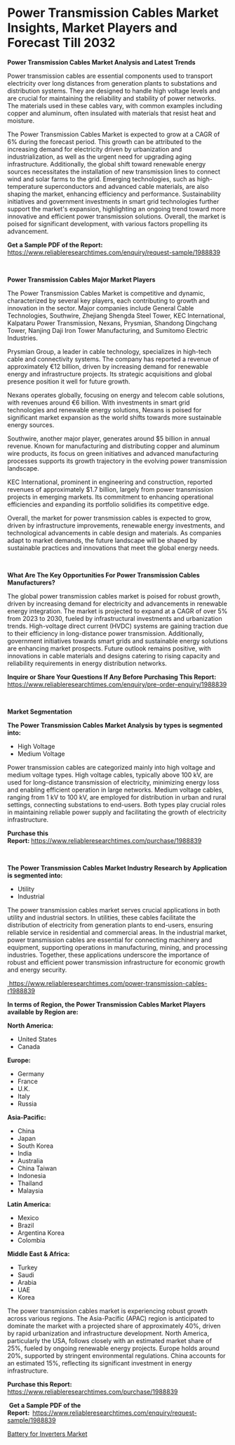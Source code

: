 <p><h1>Power Transmission Cables Market Insights, Market Players and Forecast Till 2032</h1></p><p><strong>Power Transmission Cables Market Analysis and Latest Trends</strong></p>
<p><p>Power transmission cables are essential components used to transport electricity over long distances from generation plants to substations and distribution systems. They are designed to handle high voltage levels and are crucial for maintaining the reliability and stability of power networks. The materials used in these cables vary, with common examples including copper and aluminum, often insulated with materials that resist heat and moisture.</p><p>The Power Transmission Cables Market is expected to grow at a CAGR of 6% during the forecast period. This growth can be attributed to the increasing demand for electricity driven by urbanization and industrialization, as well as the urgent need for upgrading aging infrastructure. Additionally, the global shift toward renewable energy sources necessitates the installation of new transmission lines to connect wind and solar farms to the grid. Emerging technologies, such as high-temperature superconductors and advanced cable materials, are also shaping the market, enhancing efficiency and performance. Sustainability initiatives and government investments in smart grid technologies further support the market's expansion, highlighting an ongoing trend toward more innovative and efficient power transmission solutions. Overall, the market is poised for significant development, with various factors propelling its advancement.</p></p>
<p><strong>Get a Sample PDF of the Report:&nbsp;</strong> <a href="https://www.reliableresearchtimes.com/enquiry/request-sample/1988839?utm_campaign=2627&utm_medium=2&utm_source=Github&utm_content=ia&utm_term=07042025&utm_id=power-transmission-cables">https://www.reliableresearchtimes.com/enquiry/request-sample/1988839</a></p>
<p>&nbsp;</p>
<p><strong>Power Transmission Cables Major Market Players</strong></p>
<p><p>The Power Transmission Cables Market is competitive and dynamic, characterized by several key players, each contributing to growth and innovation in the sector. Major companies include General Cable Technologies, Southwire, Zhejiang Shengda Steel Tower, KEC International, Kalpataru Power Transmission, Nexans, Prysmian, Shandong Dingchang Tower, Nanjing Daji Iron Tower Manufacturing, and Sumitomo Electric Industries.</p><p>Prysmian Group, a leader in cable technology, specializes in high-tech cable and connectivity systems. The company has reported a revenue of approximately €12 billion, driven by increasing demand for renewable energy and infrastructure projects. Its strategic acquisitions and global presence position it well for future growth.</p><p>Nexans operates globally, focusing on energy and telecom cable solutions, with revenues around €6 billion. With investments in smart grid technologies and renewable energy solutions, Nexans is poised for significant market expansion as the world shifts towards more sustainable energy sources.</p><p>Southwire, another major player, generates around $5 billion in annual revenue. Known for manufacturing and distributing copper and aluminum wire products, its focus on green initiatives and advanced manufacturing processes supports its growth trajectory in the evolving power transmission landscape.</p><p>KEC International, prominent in engineering and construction, reported revenues of approximately $1.7 billion, largely from power transmission projects in emerging markets. Its commitment to enhancing operational efficiencies and expanding its portfolio solidifies its competitive edge.</p><p>Overall, the market for power transmission cables is expected to grow, driven by infrastructure improvements, renewable energy investments, and technological advancements in cable design and materials. As companies adapt to market demands, the future landscape will be shaped by sustainable practices and innovations that meet the global energy needs.</p></p>
<p>&nbsp;</p>
<p><strong>What Are The Key Opportunities For Power Transmission Cables Manufacturers?</strong></p>
<p><p>The global power transmission cables market is poised for robust growth, driven by increasing demand for electricity and advancements in renewable energy integration. The market is projected to expand at a CAGR of over 5% from 2023 to 2030, fueled by infrastructural investments and urbanization trends. High-voltage direct current (HVDC) systems are gaining traction due to their efficiency in long-distance power transmission. Additionally, government initiatives towards smart grids and sustainable energy solutions are enhancing market prospects. Future outlook remains positive, with innovations in cable materials and designs catering to rising capacity and reliability requirements in energy distribution networks.</p></p>
<p><strong>Inquire or Share Your Questions If Any Before Purchasing This Report:</strong> <a href="https://www.reliableresearchtimes.com/enquiry/pre-order-enquiry/1988839?utm_campaign=2627&utm_medium=2&utm_source=Github&utm_content=ia&utm_term=07042025&utm_id=power-transmission-cables">https://www.reliableresearchtimes.com/enquiry/pre-order-enquiry/1988839</a></p>
<p>&nbsp;</p>
<p><strong>Market Segmentation</strong></p>
<p><strong>The Power Transmission Cables Market Analysis by types is segmented into:</strong></p>
<p><ul><li>High Voltage</li><li>Medium Voltage</li></ul></p>
<p><p>Power transmission cables are categorized mainly into high voltage and medium voltage types. High voltage cables, typically above 100 kV, are used for long-distance transmission of electricity, minimizing energy loss and enabling efficient operation in large networks. Medium voltage cables, ranging from 1 kV to 100 kV, are employed for distribution in urban and rural settings, connecting substations to end-users. Both types play crucial roles in maintaining reliable power supply and facilitating the growth of electricity infrastructure.</p></p>
<p><strong>Purchase this Report:&nbsp;</strong><a href="https://www.reliableresearchtimes.com/purchase/1988839?utm_campaign=2627&utm_medium=2&utm_source=Github&utm_content=ia&utm_term=07042025&utm_id=power-transmission-cables">https://www.reliableresearchtimes.com/purchase/1988839</a></p>
<p>&nbsp;</p>
<p><strong>The Power Transmission Cables Market Industry Research by Application is segmented into:</strong></p>
<p><ul><li>Utility</li><li>Industrial</li></ul></p>
<p><p>The power transmission cables market serves crucial applications in both utility and industrial sectors. In utilities, these cables facilitate the distribution of electricity from generation plants to end-users, ensuring reliable service in residential and commercial areas. In the industrial market, power transmission cables are essential for connecting machinery and equipment, supporting operations in manufacturing, mining, and processing industries. Together, these applications underscore the importance of robust and efficient power transmission infrastructure for economic growth and energy security.</p></p>
<p><a href="https://www.reliableresearchtimes.com/power-transmission-cables-r1988839?utm_campaign=2627&utm_medium=2&utm_source=Github&utm_content=ia&utm_term=07042025&utm_id=power-transmission-cables">&nbsp;https://www.reliableresearchtimes.com/power-transmission-cables-r1988839</a></p>
<p><strong>In terms of Region, the Power Transmission Cables Market Players available by Region are:</strong></p>
<p>
    <p> <strong> North America: </strong>
        <ul>
            <li>United States</li>
            <li>Canada</li>
        </ul>
        </p> 
    <p> <strong> Europe: </strong>
        <ul>
            <li>Germany</li>
            <li>France</li>
            <li>U.K.</li>
            <li>Italy</li>
            <li>Russia</li>
        </ul>
        </p> 
    <p> <strong> Asia-Pacific: </strong>
        <ul>
            <li>China</li>
            <li>Japan</li>
            <li>South Korea</li>
            <li>India</li>
            <li>Australia</li>
            <li>China Taiwan</li>
            <li>Indonesia</li>
            <li>Thailand</li>
            <li>Malaysia</li>
        </ul>
        </p> 
    <p> <strong> Latin America: </strong>
        <ul>
            <li>Mexico</li>
            <li>Brazil</li>
            <li>Argentina Korea</li>
            <li>Colombia</li>
        </ul>
        </p> 
    <p> <strong> Middle East & Africa: </strong>
        <ul>
            <li>Turkey</li>
            <li>Saudi</li>
            <li>Arabia</li>
            <li>UAE</li>
            <li>Korea</li>
        </ul>
    </p>
    </p>
<p><p>The power transmission cables market is experiencing robust growth across various regions. The Asia-Pacific (APAC) region is anticipated to dominate the market with a projected share of approximately 40%, driven by rapid urbanization and infrastructure development. North America, particularly the USA, follows closely with an estimated market share of 25%, fueled by ongoing renewable energy projects. Europe holds around 20%, supported by stringent environmental regulations. China accounts for an estimated 15%, reflecting its significant investment in energy infrastructure.</p></p>
<p><strong>Purchase this Report: </strong><a href="https://www.reliableresearchtimes.com/purchase/1988839?utm_campaign=2627&utm_medium=2&utm_source=Github&utm_content=ia&utm_term=07042025&utm_id=power-transmission-cables">https://www.reliableresearchtimes.com/purchase/1988839</a></p>
<p>&nbsp;<strong>Get a Sample PDF of the Report:&nbsp;&nbsp;</strong><a href="https://www.reliableresearchtimes.com/enquiry/request-sample/1988839?utm_campaign=2627&utm_medium=2&utm_source=Github&utm_content=ia&utm_term=07042025&utm_id=power-transmission-cables">https://www.reliableresearchtimes.com/enquiry/request-sample/1988839</a></p>
<p><strong></strong></p>
<p><p><a href="https://github.com/sherikacas30/Market-Research-Report-List-1/blob/main/battery-for-inverters-market.md?utm_campaign=2627&utm_medium=2&utm_source=Github&utm_content=ia&utm_term=07042025&utm_id=power-transmission-cables">Battery for Inverters Market</a></p></p>